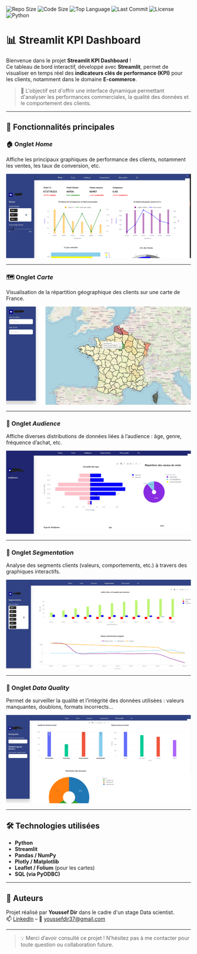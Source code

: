 ![Repo Size](https://img.shields.io/github/repo-size/Dirtoussef/EDFapp)
![Code Size](https://img.shields.io/github/languages/code-size/Dirtoussef/EDFapp)
![Top Language](https://img.shields.io/github/languages/top/Dirtoussef/EDFapp)
![Last Commit](https://img.shields.io/github/last-commit/Dirtoussef/EDFapp)
![License](https://img.shields.io/github/license/Dirtoussef/EDFapp)
![Python](https://img.shields.io/badge/made%20with-Python-3776AB?logo=python&logoColor=white)

# 📊 Streamlit KPI Dashboard

Bienvenue dans le projet **Streamlit KPI Dashboard** !  
Ce tableau de bord interactif, développé avec **Streamlit**, permet de visualiser en temps réel des **indicateurs clés de performance (KPI)** pour les clients, notamment dans le domaine **E-commerce**.

> 🎯 L'objectif est d'offrir une interface dynamique permettant d'analyser les performances commerciales, la qualité des données et le comportement des clients.

---

## 🚀 Fonctionnalités principales

### 🏠 Onglet *Home*
Affiche les principaux graphiques de performance des clients, notamment les ventes, les taux de conversion, etc.

![Home](Images/stramlitHome.PNG)

---

### 🗺️ Onglet *Carte*
Visualisation de la répartition géographique des clients sur une carte de France.

![Carte](Images/carte.png)

---

### 👥 Onglet *Audience*
Affiche diverses distributions de données liées à l’audience : âge, genre, fréquence d’achat, etc.

![Audience](Images/audeince1.PNG)

---

### 🎯 Onglet *Segmentation*
Analyse des segments clients (valeurs, comportements, etc.) à travers des graphiques interactifs.

![Seg](Images/seg3.png)

---

### 🧹 Onglet *Data Quality*
Permet de surveiller la qualité et l’intégrité des données utilisées : valeurs manquantes, doublons, formats incorrects…

![Dataquality](Images/Dataquality1.png)

---

## 🛠️ Technologies utilisées

- **Python**
- **Streamlit**
- **Pandas / NumPy**
- **Plotly / Matplotlib**
- **Leaflet / Folium** (pour les cartes)
- **SQL (via PyODBC)**

---

## 📎 Auteurs

Projet réalisé par **Youssef Dir** dans le cadre d'un stage Data scientist.  
📫 [LinkedIn](https://www.linkedin.com/in/youssefdir/) – 📧 youssefdir37@gmail.com

---



> 💡 Merci d’avoir consulté ce projet ! N’hésitez pas à me contacter pour toute question ou collaboration future.


